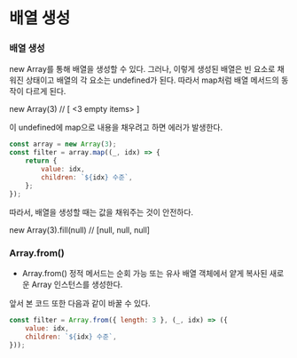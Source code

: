 # 배열 생성

### 배열 생성

new Array를 통해 배열을 생성할 수 있다. 그러나, 이렇게 생성된 배열은 빈 요소로 채워진 상태이고 배열의 각 요소는 undefined가 된다. 따라서 map처럼 배열 메서드의 동작이 다르게 된다.

new Array(3) // [ <3 empty items> ]

이 undefined에 map으로 내용을 채우려고 하면 에러가 발생한다.

```js
const array = new Array(3);
const filter = array.map((_, idx) => {
    return {
        value: idx,
        children: `${idx} 수준`,
    };
});
```

따라서, 배열을 생성할 때는 값을 채워주는 것이 안전하다.

new Array(3).fill(null) // [null, null, null]

### Array.from()

-   Array.from() 정적 메서드는 순회 가능 또는 유사 배열 객체에서 얕게 복사된 새로운 Array 인스턴스를 생성한다.

앞서 본 코드 또한 다음과 같이 바꿀 수 있다.

```js
const filter = Array.from({ length: 3 }, (_, idx) => ({
    value: idx,
    children: `${idx} 수준`,
}));
```
